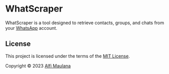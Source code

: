 # WhatScraper

WhatScraper is a tool designed to retrieve contacts, groups, and chats from your [WhatsApp](https://www.whatsapp.com/) account.

## License

This project is licensed under the terms of the [MIT License](./LICENSE).

Copyright © 2023 [Alfi Maulana](https://github.com/threeal)
